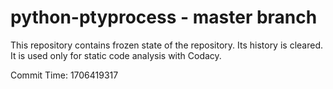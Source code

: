 # python-ptyprocess - master branch

This repository contains frozen state of the repository.
Its history is cleared. It is used only for static code
analysis with Codacy.

Commit Time: 1706419317